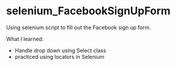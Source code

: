 # selenium_FacebookSignUpForm
Using selenium script to fill out the Facebook sign up form.

What I learned:
- Handle drop down using Select class
- practiced using locators in Selenium